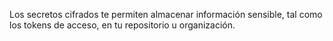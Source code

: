 Los secretos cifrados te permiten almacenar información sensible, tal como los tokens de acceso, en tu repositorio u organización.
